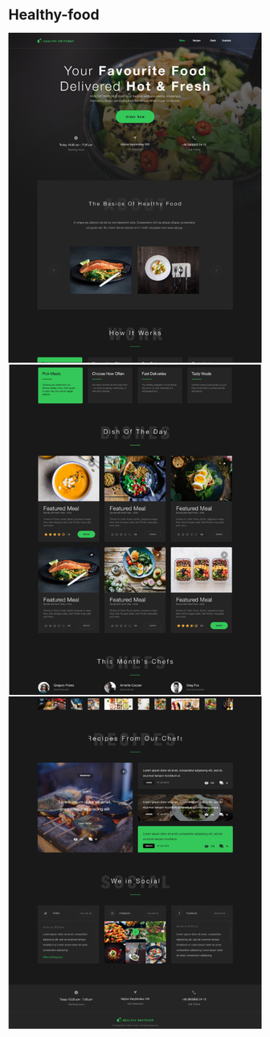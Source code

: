 # Healthy-food
![images alt](https://github.com/88Natalia88/Healthy-food/blob/main/healthy%20screen1.png)
![images alt](https://github.com/88Natalia88/Healthy-food/blob/main/healthy%20screen2.png)
![images alt](https://github.com/88Natalia88/Healthy-food/blob/main/healthy%20screen3.png)
